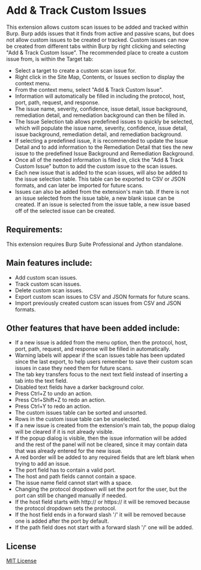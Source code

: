 # Add & Track Custom Issues

This extension allows custom scan issues to be added and tracked within Burp. Burp adds issues that it finds from active and passive scans, but does not allow custom issues to be created or tracked. Custom issues can now be created from different tabs within Burp by right clicking and selecting "Add & Track Custom Issue". The recommended place to create a custom issue from, is within the Target tab:
 - Select a target to create a custom scan issue for.
 - Right click in the Site Map, Contents, or Issues section to display the context menu.
 - From the context menu, select "Add & Track Custom Issue".
 - Information will automatically be filled in including the protocol, host, port, path, request, and response.
 - The issue name, severity, confidence, issue detail, issue background, remediation detail, and remediation background can then be filled in.
 - The Issue Selection tab allows predefined issues to quickly be selected, which will populate the issue name, severity, confidence, issue detail, issue background, remediation detail, and remediation background.
 - If selecting a predefined issue, it is recommended to update the Issue Detail and to add information to the Remediation Detail that ties the new issue to the predefined Issue Background and Remediation Background.
 - Once all of the needed information is filled in, click the "Add & Track Custom Issue" button to add the custom issue to the scan issues.
 - Each new issue that is added to the scan issues, will also be added to the issue selection table. This table can be exported to CSV or JSON formats, and can later be imported for future scans.
 - Issues can also be added from the extension's main tab. If there is not an issue selected from the issue table, a new blank issue can be created. If an issue is selected from the issue table, a new issue based off of the selected issue can be created.


## Requirements:
This extension requires Burp Suite Professional and Jython standalone.


## Main features include:
 - Add custom scan issues.
 - Track custom scan issues.
 - Delete custom scan issues.
 - Export custom scan issues to CSV and JSON formats for future scans.
 - Import previously created custom scan issues from CSV and JSON formats.


## Other features that have been added include:
 - If a new issue is added from the menu option, then the protocol, host, port, path, request, and response will be filled in automatically.
 - Warning labels will appear if the scan issues table has been updated since the last export, to help users remember to save their custom scan issues in case they need them for future scans.
 - The tab key transfers focus to the next text field instead of inserting a tab into the text field.
 - Disabled text fields have a darker background color.
 - Press Ctrl+Z to undo an action.
 - Press Ctrl+Shift+Z to redo an action.
 - Press Ctrl+Y to redo an action.
 - The custom issues table can be sorted and unsorted.
 - Rows in the custom issue table can be unselected.
 - If a new issue is created from the extension's main tab, the popup dialog will be cleared if it is not already visible.
 - If the popup dialog is visible, then the issue information will be added and the rest of the panel will not be cleared, since it may contain data that was already entered for the new issue.
 - A red border will be added to any required fields that are left blank when trying to add an issue.
 - The port field has to contain a valid port.
 - The host and path fields cannot contain a space.
 - The issue name field cannot start with a space.
 - Changing the protocol dropdown will set the port for the user, but the port can still be changed manually if needed.
 - If the host field starts with http:// or https:// it will be removed because the protocol dropdown sets the protocol.
 - If the host field ends in a forward slash '/' it will be removed because one is added after the port by default.
 - If the path field does not start with a forward slash '/' one will be added.


## License
[MIT License](LICENSE)